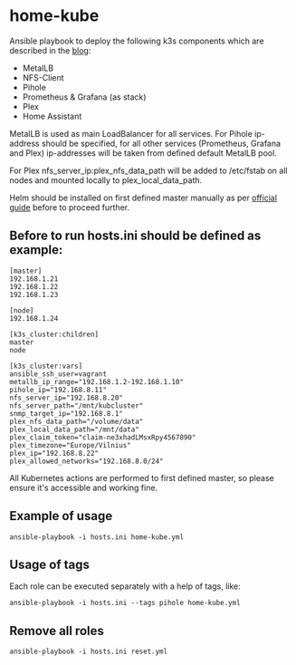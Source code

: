 # home-kube
Ansible playbook to deploy the following k3s components which are described in the [blog](http://blog.sozinov.eu):
* MetalLB
* NFS-Client
* Pihole
* Prometheus & Grafana (as stack)
* Plex
* Home Assistant

MetalLB is used as main LoadBalancer for all services. For Pihole ip-address should be specified, for all other services (Prometheus, Grafana and Plex) ip-addresses will be taken from defined default MetalLB pool.

For Plex nfs_server_ip:plex_nfs_data_path will be added to /etc/fstab on all nodes and mounted locally to plex_local_data_path.

Helm should be installed on first defined master manually as per [official guide](https://helm.sh/docs/intro/install/) before to proceed further.

## Before to run hosts.ini should be defined as example:
```
[master]
192.168.1.21
192.168.1.22
192.168.1.23

[node]
192.168.1.24

[k3s_cluster:children]
master
node

[k3s_cluster:vars]
ansible_ssh_user=vagrant
metallb_ip_range="192.168.1.2-192.168.1.10"
pihole_ip="192.168.8.11"
nfs_server_ip="192.168.8.20"
nfs_server_path="/mnt/kubcluster"
snmp_target_ip="192.168.8.1"
plex_nfs_data_path="/volume/data"
plex_local_data_path="/mnt/data"
plex_claim_token="claim-ne3xhadLMsxRpy4567890"
plex_timezone="Europe/Vilnius"
plex_ip="192.168.8.22"
plex_allowed_networks="192.168.8.0/24"
```
All Kubernetes actions are performed to first defined master, so please ensure it's accessible and working fine.
## Example of usage
```
ansible-playbook -i hosts.ini home-kube.yml
```
## Usage of tags
Each role can be executed separately with a help of tags, like:
```
ansible-playbook -i hosts.ini --tags pihole home-kube.yml
```

## Remove all roles
```
ansible-playbook -i hosts.ini reset.yml
```
